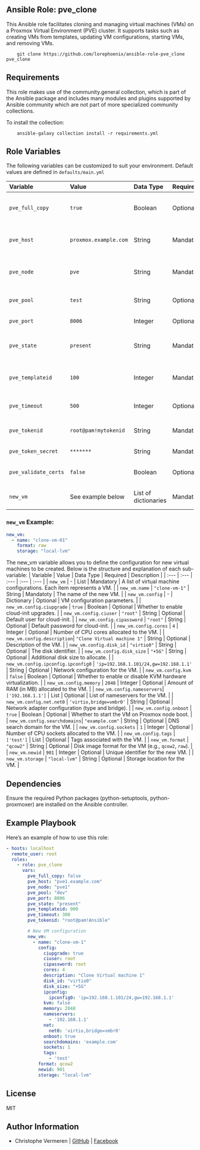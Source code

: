 Ansible Role: pve_clone
------------

This Ansible role facilitates cloning and managing virtual machines (VMs) on a Proxmox Virtual Environment (PVE) cluster. It supports tasks such as creating VMs from templates, updating VM configurations, starting VMs, and removing VMs.

```
    git clone https://github.com/lorephoenix/ansible-role-pve_clone pve_clone
```

Requirements
------------

This role makes use of the community.general collection, which is part of the Ansible package and includes many modules and plugins supported by Ansible community which are not part of more specialized community collections.

To install the collection:
```
    ansible-galaxy collection install -r requirements.yml
```

Role Variables
--------------

The following variables can be customized to suit your environment. Default values are defined in `defaults/main.yml`

| Variable | Value | Data Type | Required | Description |
| :--- | :--- | :--- | :--- | :--- |
| `pve_full_copy`     | `true`               | Boolean               | Optional  | Whether to create a full copy of the VM.         |
| `pve_host`          | `proxmox.example.com`| String                | Mandatory | Proxmox server hostname or IP address.           |
| `pve_node`          | `pve`                | String                | Mandatory | The target Proxmox node for VM creation.         |
| `pve_pool`          | `test`               | String                | Optional  | Proxmox resource pool name                       |
| `pve_port`          | `8006`               | Integer               | Optional  | Proxmox API port.                                |
| `pve_state`         | `present`            | String                | Mandatory | Desired state of the VM (`present` or `absent`). |
| `pve_templateid`    | `100`                | Integer               | Mandatory | The ID of the Proxmox VM template to clone.      |
| `pve_timeout`       | `500`                | Integer               | Optional  | Timeout for API requests in seconds.             |
| `pve_tokenid`       | `root@pam!mytokenid` | String                | Mandatory | API token ID for authentication.                 |
| `pve_token_secret`  | `*******`            | String                | Mandatory | API secret token                                 |
| `pve_validate_certs`| `false`              | Boolean               | Optional  | Verify SSL certificate if using HTTPS.           |
| `new_vm`            | See example below    | List of dictionaries  | Mandatory | List of VM configurations for cloning.           |

### `new_vm` Example:

```yaml
new_vm:
  - name: "clone-vm-01"
    format: raw
    storage: "local-lvm"
```

The new_vm variable allows you to define the configuration for new virtual machines to be created. Below is the structure and explanation of each sub-variable:
| Variable | Value | Data Type | Required | Description |
| :--- | :--- | :--- | :--- | :--- |
| `new_vm`                   | -                                      | List         | Mandatory | A list of virtual machine configurations. Each item represents a VM. |
| `new_vm.name`              | `"clone-vm-1"`                         | String       | Mandatoty | The name of the new VM.                                              |
| `new_vm.config`            | -                                      | Dictionary   | Optional  | VM configuration parameters.                                         |
| `new_vm.config.ciupgrade`  | `true`                                 | Boolean      | Optional  | Whether to enable cloud-init upgrades.                               |
| `new_vm.config.ciuser`     | `"root"`                               | String       | Optional  | Default user for cloud-init.                                         |
| `new_vm.config.cipassword` | `"root"`                               | String       | Optional  | Default password for cloud-init.                                     |
| `new_vm.config.cores`      | `4`                                    | Integer      | Optional  | Number of CPU cores allocated to the VM.                             |
| `new_vm.config.description`| `"Clone Virtual machine 1"`            | String       | Optional  | Description of the VM.                                               |
| `new_vm.config.disk_id`    | `"virtio0"`                            | String       | Optional  | The disk identifier.                                                 |
| `new_vm.config.disk_size`  | `"+5G"`                                | String       | Optional  | Additional disk size to allocate.                                    |
| `new_vm.config.ipconfig.ipconfig0` | `'ip=192.168.1.101/24,gw=192.168.1.1'` | String | Optional  | Network configuration for the VM.                                  |
| `new_vm.config.kvm`        | `false`                                | Boolean      | Optional  | Whether to enable or disable KVM hardware virtualization.            |
| `new_vm.config.memory`     | `2048`                                 | Integer      | Optional  | Amount of RAM (in MB) allocated to the VM.                           |
| `new_vm.config.nameservers`| `['192.168.1.1']`                      | List         | Optional  | List of nameservers for the VM.                                      |
| `new_vm.config.net.net0`   | `'virtio,bridge=vmbr0'`                | String       | Optional  | Network adapter configuration (type and bridge).                     |
| `new_vm.config.onboot`     | `true`                                 | Boolean      | Optional  | Whether to start the VM on Proxmox node boot.                        |
| `new_vm.config.searchdomains`| `"example.com"`                      | String       | Optional  | DNS search domain for the VM.                                        |
| `new_vm.config.sockets`    | `1`                                    | Integer      | Optional  | Number of CPU sockets allocated to the VM.                           |
| `new_vm.config.tags`       | `['test']`                             | List         | Optional  | Tags associated with the VM.                                         |
| `new_vm.format`            | `"qcow2"`                              | String       | Optional  | Disk image format for the VM (e.g., `qcow2`, `raw`).                 |
| `new_vm.newid`             | `901`                                  | Integer      | Optional  | Unique identifier for the new VM.                                    |
| `new_vm.storage`           | `"local-lvm"`                          | String       | Optional  | Storage location for the VM.                                         |


Dependencies
------------

Ensure the required Python packages (python-setuptools, python-proxmoxer) are installed on the Ansible controller.

Example Playbook
-------

Here’s an example of how to use this role:

```yaml
- hosts: localhost
  remote_user: root
  roles:
    - role: pve_clone
      vars:
        pve_full_copy: false
        pve_host: "pve1.example.com"
        pve_node: "pve1"
        pve_pool: "dev"
        pve_port: 8006
        pve_state: "present"
        pve_templateid: 900
        pve_timeout: 300
        pve_tokenid: "root@pam!Ansible"

        # New VM configuration
        new_vm:
          - name: "clone-vm-1"
            config:
              ciupgrade: true
              ciuser: root
              cipassword: root
              cores: 4
              description: "Clone Virtual machine 1"
              disk_id: "virtio0"
              disk_size: "+5G"
              ipconfig:
                ipconfig0: 'ip=192.168.1.101/24,gw=192.168.1.1'
              kvm: false
              memory: 2048
              nameservers:
                - '192.168.1.1'
              net:
                net0: 'virtio,bridge=vmbr0'
              onboot: true
              searchdomains: 'example.com'
              sockets: 1
              tags:
                - 'test'
            format: qcow2
            newid: 901
            storage: "local-lvm"
```

License
-------

MIT

Author Information
------------------

- Christophe Vermeren | [GitHub](https://github.com/lorephoenix) | [Facebook](https://www.facebook.com/cvermeren)
